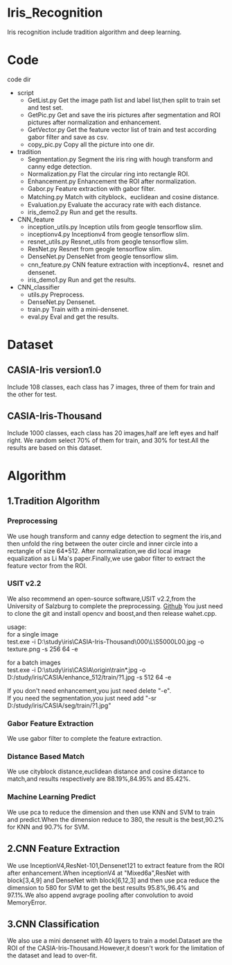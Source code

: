 # Iris_Recognition
Iris recognition include tradition algorithm and deep learning.

# Code
code dir 
* script
  * GetList.py  Get the image path list and label list,then split to train set and test set.
  * GetPic.py   Get and save the iris pictures after segmentation and ROI pictures after normalization and enhancement.
  * GetVector.py  Get the feature vector list of train and test according gabor filter and save as csv.
  * copy_pic.py   Copy all the picture into one dir.
* tradition
  * Segmentation.py Segment the iris ring with hough transform and canny edge detection.
  * Normalization.py Flat the circular ring into rectangle ROI.
  * Enhancement.py  Enhancement the ROI after normalization.
  * Gabor.py  Feature extraction with gabor filter.
  * Matching.py  Match with cityblock、euclidean and cosine distance.
  * Evaluation.py  Evaluate the accuracy rate with each distance.
  * iris_demo2.py  Run and get the results.
* CNN_feature
  * inception_utils.py Inception utils from geogle tensorflow slim.
  * inceptionv4.py  Inceptionv4 from geogle tensorflow slim.
  * resnet_utils.py Resnet_utils from geogle tensorflow slim.
  * ResNet.py  Resnet from geogle tensorflow slim.
  * DenseNet.py  DenseNet from geogle tensorflow slim.
  * cnn_feature.py  CNN feature extraction with inceptionv4、resnet and densenet.
  * iris_demo1.py  Run and get the results.
* CNN_classifier
  * utils.py  Preprocess.
  * DenseNet.py Densenet.
  * train.py  Train with a mini-densenet.
  * eval.py  Eval and get the results.
  
# Dataset
## CASIA-Iris version1.0
Include 108 classes, each class has 7 images, three of them for train and the other for test.
 
## CASIA-Iris-Thousand
Include 1000 classes, each class has 20 images,half are left eyes and half right.
We random select 70% of them for train, and 30% for test.All the results are based on this dataset.

# Algorithm
## 1.Tradition Algorithm
### Preprocessing
We use hough transform and canny edge detection to segment the iris,and then unfold the ring between the outer circle and inner circle into a rectangle of size 64*512. After normalization,we did local image equalization as Li Ma's paper.Finally,we use gabor filter to extract the feature vector from the ROI.
 
### USIT v2.2
We also recommend an open-source software,USIT v2.2,from the University of Salzburg to complete the preprocessing.
[Github](https://github.com/ngoclamvt123/usit-v2.2.0)
You just need to clone the git and install opencv and boost,and then release wahet.cpp. 

usage:  
for a single image  
test.exe -i D:\study\iris\CASIA-Iris-Thousand\000\L\S5000L00.jpg -o texture.png -s 256 64 -e

for a batch images  
test.exe -i D:\study\iris\CASIA\origin\train\*.jpg  -o D:/study/iris/CASIA/enhance_512/train/?1.jpg  -s 512 64 -e

If you don't need enhancement,you just need delete "-e".  
If you need the segmentation,you just need add "-sr D:/study/iris/CASIA/seg/train/?1.jpg"
 
### Gabor Feature Extraction
We use gabor filter to complete the feature extraction.
 
### Distance Based Match 
We use cityblock distance,euclidean distance and cosine distance to match,and results respectively are 88.19%,84.95% and 85.42%.

### Machine Learning Predict
We use pca to reduce the dimension and then use KNN and SVM to train and predict.When the dimension reduce to 380, the result is the best,90.2% for KNN and 90.7% for SVM.

## 2.CNN Feature Extraction
We use InceptionV4,ResNet-101,Densenet121 to extract feature from the ROI after enhancement.When inceptionV4 at "Mixed6a",ResNet with block[3,4,9] and DenseNet with block[6,12,3] and then use pca reduce the dimension to 580 for SVM to get the best results 95.8%,96.4% and 97.1%.We also append avgrage pooling after convolution to avoid MemoryError.

## 3.CNN Classification
We also use a mini densenet with 40 layers to train a model.Dataset are the ROI of the CASIA-Iris-Thousand.However,it doesn't work for the limitation of the dataset and lead to over-fit.





